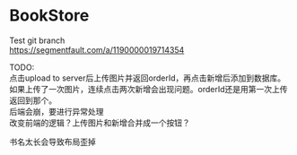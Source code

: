 # BookStore

Test git branch  
https://segmentfault.com/a/1190000019714354

TODO:  
点击upload to server后上传图片并返回orderId，再点击新增后添加到数据库。如果上传了一次图片，连续点击两次新增会出现问题。orderId还是用第一次上传返回到那个。  
后端会崩，要进行异常处理  
改变前端的逻辑？上传图片和新增合并成一个按钮？  

书名太长会导致布局歪掉